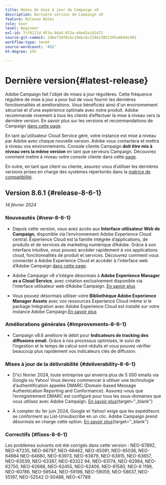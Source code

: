 ```yaml
---
title: Notes de mise à jour de Campaign v8
description: Dernière version de Campaign v8
feature: Release Notes
role: User
level: Beginner
exl-id: 7cf8111d-9f3a-46a4-813a-d4e43a1d1471
source-git-commit: 2dbe73df0cbc194ec6c239e13851395a0b94c991
workflow-type: tm+mt
source-wordcount: '452'
ht-degree: 25%

---
```


# Dernière version{#latest-release}

Adobe Campaign fait l&#39;objet de mises à jour régulières. Cette fréquence régulière de mise à jour a pour but de vous fournir les dernières fonctionnalités et améliorations. Vous bénéficiez ainsi d&#39;un environnement sécurisé et d&#39;une expérience optimale avec notre produit. Adobe recommande vivement à tous les clients d’effectuer la mise à niveau vers la dernière version. En savoir plus sur les versions et recommandations de Campaign [dans cette page](upgrades.md).

En tant qu’utilisateur Cloud Service géré, votre instance est mise à niveau par Adobe avec chaque nouvelle version. Adobe vous contactera et mettra à niveau vos environnements. Console cliente Campaign **doit être mis à niveau vers la même version** en tant que serveurs Campaign. Découvrez comment mettre à niveau votre console cliente dans cette [page](../start/connect.md#upgrade-ac-console).

En outre, en tant que client ou cliente, assurez-vous d’utiliser les dernières versions prises en charge des systèmes répertoriés dans la [matrice de compatibilité](compatibility-matrix.md).


## Version 8.6.1 {#release-8-6-1}

_14 février 2024_


### Nouveautés {#new-8-6-1}

* Depuis cette version, vous avez accès aux **Interface utilisateur Web de Campaign**, disponible via l’environnement Adobe Experience Cloud central. Experience Cloud est la famille intégrée d’applications, de produits et de services de marketing numérique d’Adobe. Grâce à son interface intuitive, vous pouvez accéder rapidement à vos applications cloud, fonctionnalités de produit et services. Découvrez comment vous connecter à Adobe Experience Cloud et accéder à l’interface web d’Adobe Campaign [dans cette page](campaign-ui.md#ac-web-ui).


* Adobe Campaign v8 s’intègre désormais à **Adobe Experience Manager as a Cloud Service**, avec création exclusivement disponible via l’interface utilisateur web d’Adobe Campaign. [En savoir plus](../connect/ac-aem.md)

* Vous pouvez désormais utiliser votre **Bibliothèque Adobe Experience Manager Assets** avec vos ressources Experience Cloud même si le package Intégration avec Adobe Experience Cloud est installé sur votre instance Adobe Campaign.[En savoir plus](../connect/ac-aem.md)

### Améliorations générales {#improvements-8-6-1}

* Campaign v8.6 améliore le débit pour **Indicateurs de tracking des diffusions email**. Grâce à nos processus optimisés, le suivi de l’ingestion et le temps de calcul sont réduits et vous pouvez vérifier beaucoup plus rapidement vos indicateurs clés de diffusion.


### Mises à jour de la délivrabilité {#deliverability-8-6-1}

* D&#39;ici février 2024, toute entreprise qui enverra plus de 5 000 emails via Google ou Yahoo! Vous devrez commencer à utiliser une technologie d’authentification appelée DMARC (Domain-based Message Authentication Reporting and Conformance). Assurez-vous que l’enregistrement DMARC est configuré pour tous les sous-domaines que vous utilisez avec Adobe Campaign. [En savoir plus](https://experienceleague.adobe.com/docs/deliverability-learn/deliverability-best-practice-guide/additional-resources/technotes/implement-dmarc.html?lang=fr){target="_blank"}

* À compter du 1er juin 2024, Google et Yahoo! exige que les expéditeurs se conforment au List-Unsubscribe en un clic. Adobe Campaign prend désormais en charge cette option. [En savoir plus](https://experienceleague.adobe.com/docs/deliverability-learn/deliverability-best-practice-guide/additional-resources/campaign/acc-technical-recommendations.html#one-click-list-unsubscribe){target="_blank"}


### Correctifs {#fixes-8-6-1}

Les problèmes suivants ont été corrigés dans cette version : NEO-67892, NEO-67235, NEO-66797, NEO-66462, NEO-65091, NEO-65036, NEO-64984 NEO-64680, NEO-63973, NEO-63879, NEO-63815, NEO-63657, NEO-63539, NEO-63387, NEO-63322 94, NEO-63174, NEO-62964, NEO-62750, NEO-62686, NEO-62455, NEO-62406, NEO-61580, NEO-6 1199, NEO-60786, NEO-59544, NEO-59198, NEO-59059, NEO-58637, NEO-55197, NEO-52542 O-50488, NEO-47789